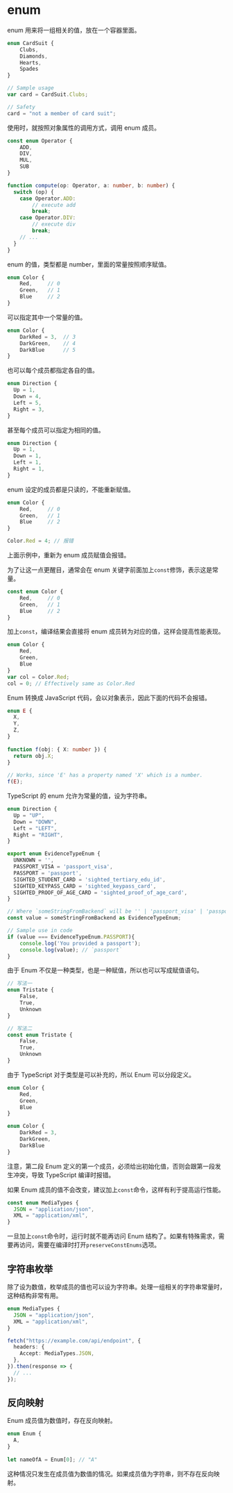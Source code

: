 # enum

enum 用来将一组相关的值，放在一个容器里面。

```typescript
enum CardSuit {
    Clubs,
    Diamonds,
    Hearts,
    Spades
}

// Sample usage
var card = CardSuit.Clubs;

// Safety
card = "not a member of card suit";
```

使用时，就按照对象属性的调用方式，调用 enum 成员。

```typescript
const enum Operator {  
    ADD,  
    DIV,  
    MUL,  
    SUB  
}

function compute(op: Operator, a: number, b: number) {  
  switch (op) {  
    case Operator.ADD:  
        // execute add  
        break;  
    case Operator.DIV:  
        // execute div  
        break;  
    // ...  
  }  
}
```

enum 的值，类型都是 number，里面的常量按照顺序赋值。

```typescript
enum Color {
    Red,     // 0
    Green,   // 1
    Blue     // 2
}
```

可以指定其中一个常量的值。

```typescript
enum Color {
    DarkRed = 3,  // 3
    DarkGreen,    // 4
    DarkBlue      // 5
}
```

也可以每个成员都指定各自的值。

```typescript
enum Direction {
  Up = 1,
  Down = 4,
  Left = 5,
  Right = 3,
}
```

甚至每个成员可以指定为相同的值。

```typescript
enum Direction {
  Up = 1,
  Down = 1,
  Left = 1,
  Right = 1,
}
```

enum 设定的成员都是只读的，不能重新赋值。

```typescript
enum Color {
    Red,     // 0
    Green,   // 1
    Blue     // 2
}

Color.Red = 4; // 报错
```

上面示例中，重新为 enum 成员赋值会报错。

为了让这一点更醒目，通常会在 enum 关键字前面加上`const`修饰，表示这是常量。

```typescript
const enum Color {
    Red,     // 0
    Green,   // 1
    Blue     // 2
}
```

加上`const`，编译结果会直接将 enum 成员转为对应的值，这样会提高性能表现。

```typescript
enum Color {
    Red,
    Green,
    Blue
}
var col = Color.Red;
col = 0; // Effectively same as Color.Red
```

Enum 转换成 JavaScript 代码，会以对象表示，因此下面的代码不会报错。

```typescript
enum E {
  X,
  Y,
  Z,
}
 
function f(obj: { X: number }) {
  return obj.X;
}
 
// Works, since 'E' has a property named 'X' which is a number.
f(E);
```

TypeScript 的 enum 允许为常量的值，设为字符串。

```typescript
enum Direction {
  Up = "UP",
  Down = "DOWN",
  Left = "LEFT",
  Right = "RIGHT",
}
```

```typescript
export enum EvidenceTypeEnum {
  UNKNOWN = '',
  PASSPORT_VISA = 'passport_visa',
  PASSPORT = 'passport',
  SIGHTED_STUDENT_CARD = 'sighted_tertiary_edu_id',
  SIGHTED_KEYPASS_CARD = 'sighted_keypass_card',
  SIGHTED_PROOF_OF_AGE_CARD = 'sighted_proof_of_age_card',
}

// Where `someStringFromBackend` will be '' | 'passport_visa' | 'passport' ... etc.
const value = someStringFromBackend as EvidenceTypeEnum; 

// Sample use in code
if (value === EvidenceTypeEnum.PASSPORT){
    console.log('You provided a passport');
    console.log(value); // `passport`
}
```

由于 Enum 不仅是一种类型，也是一种赋值，所以也可以写成赋值语句。

```typescript
// 写法一
enum Tristate {
    False,
    True,
    Unknown
}

// 写法二
const enum Tristate {
    False,
    True,
    Unknown
}
```

由于 TypeScript 对于类型是可以补充的，所以 Enum 可以分段定义。

```typescript
enum Color {
    Red,
    Green,
    Blue
}

enum Color {
    DarkRed = 3,
    DarkGreen,
    DarkBlue
}
```

注意，第二段 Enum 定义的第一个成员，必须给出初始化值，否则会跟第一段发生冲突，导致 TypeScript 编译时报错。

如果 Enum 成员的值不会改变，建议加上`const`命令，这样有利于提高运行性能。

```typescript
const enum MediaTypes {
  JSON = "application/json",
  XML = "application/xml",
}
```

一旦加上`const`命令时，运行时就不能再访问 Enum 结构了。如果有特殊需求，需要再访问，需要在编译时打开`preserveConstEnums`选项。

## 字符串枚举

除了设为数值，枚举成员的值也可以设为字符串。处理一组相关的字符串常量时，这种结构非常有用。

```typescript
enum MediaTypes {
  JSON = "application/json",
  XML = "application/xml",
}

fetch("https://example.com/api/endpoint", {
  headers: {
    Accept: MediaTypes.JSON,
  },
}).then(response => {
  // ...
});
```

## 反向映射

Enum 成员值为数值时，存在反向映射。

```typescript
enum Enum {
  A,
}
 
let nameOfA = Enum[0]; // "A"
```

这种情况只发生在成员值为数值的情况。如果成员值为字符串，则不存在反向映射。

